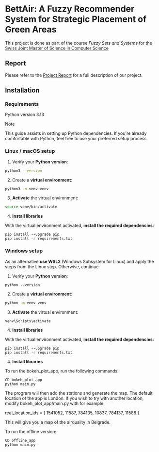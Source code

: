 # BettAir: A Fuzzy Recommender System for Strategic Placement of Green Areas

This project is done as part of the course _Fuzzy Sets and Systems_
for the [Swiss Joint Master of Science in Computer Science](https://mcs.unibnf.ch/)

## Report
Please refer to the [Project Report](./report.md) for a full description of our project.

## Installation

### Requirements

Python version 3.13

> [!NOTE]
> This guide assists in setting up Python dependencies. 
> If you're already comfortable with Python, feel free to use your preferred setup process.

### Linux / macOS setup

1. Verify your **Python version**:

```bash
python3 --version
```

2. Create a **virtual environment**:

```bash
python3 -m venv venv
```

3. **Activate** the virtual environment:

```bash
source venv/bin/activate
```

4. **Install libraries**

With the virtual environment activated, **install the required dependencies**:

```
pip install --upgrade pip
pip install -r requirements.txt
```



### Windows setup

As an alternative **use WSL2** (Windows Subsystem for Linux) and apply the steps from the Linux step.
Otherwise, continue:

1. Verify your **Python version**:

```shell
python --version
```

2. Create a **virtual environment**:

```bash
python -m venv venv
```

3. **Activate** the virtual environment:

```bash
venv\Scripts\activate
```

4. **Install libraries**

With the virtual environment activated, **install the required dependencies**:

```
pip install --upgrade pip
pip install -r requirements.txt

```

4. **Install libraries**

To run the bokeh_plot_app, run the following commands:

```
CD bokeh_plot_app
python main.py

```
The program will then add the stations and generate the map. The default location of the app is London. 
If you wish to try with another location, modify bokeh_plot_app/main.py with for example:

real_location_ids = [
    1541052, 11587, 784135, 10837, 784137, 11588
]

This will give you a map of the airquality in Belgrade.

To run the offline version:

```
CD offline_app
python main.py

```